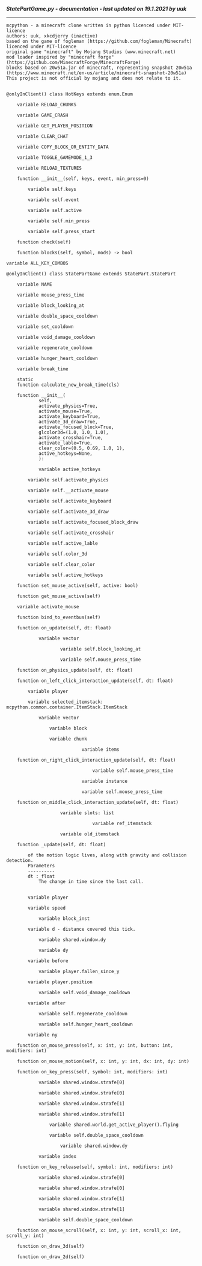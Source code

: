 ***StatePartGame.py - documentation - last updated on 19.1.2021 by uuk***
___

    mcpython - a minecraft clone written in python licenced under MIT-licence
    authors: uuk, xkcdjerry (inactive)
    based on the game of fogleman (https://github.com/fogleman/Minecraft) licenced under MIT-licence
    original game "minecraft" by Mojang Studios (www.minecraft.net)
    mod loader inspired by "minecraft forge" (https://github.com/MinecraftForge/MinecraftForge)
    blocks based on 20w51a.jar of minecraft, representing snapshot 20w51a
    (https://www.minecraft.net/en-us/article/minecraft-snapshot-20w51a)
    This project is not official by mojang and does not relate to it.


    @onlyInClient() class HotKeys extends enum.Enum

        variable RELOAD_CHUNKS

        variable GAME_CRASH

        variable GET_PLAYER_POSITION

        variable CLEAR_CHAT

        variable COPY_BLOCK_OR_ENTITY_DATA

        variable TOGGLE_GAMEMODE_1_3

        variable RELOAD_TEXTURES

        function __init__(self, keys, event, min_press=0)

            variable self.keys

            variable self.event

            variable self.active

            variable self.min_press

            variable self.press_start

        function check(self)

        function blocks(self, symbol, mods) -> bool

    variable ALL_KEY_COMBOS

    @onlyInClient() class StatePartGame extends StatePart.StatePart

        variable NAME

        variable mouse_press_time

        variable block_looking_at

        variable double_space_cooldown

        variable set_cooldown

        variable void_damage_cooldown

        variable regenerate_cooldown

        variable hunger_heart_cooldown

        variable break_time

        static
        function calculate_new_break_time(cls)

        function __init__(
                self,
                activate_physics=True,
                activate_mouse=True,
                activate_keyboard=True,
                activate_3d_draw=True,
                activate_focused_block=True,
                glcolor3d=(1.0, 1.0, 1.0),
                activate_crosshair=True,
                activate_lable=True,
                clear_color=(0.5, 0.69, 1.0, 1),
                active_hotkeys=None,
                ):

                variable active_hotkeys

            variable self.activate_physics

            variable self.__activate_mouse

            variable self.activate_keyboard

            variable self.activate_3d_draw

            variable self.activate_focused_block_draw

            variable self.activate_crosshair

            variable self.active_lable

            variable self.color_3d

            variable self.clear_color

            variable self.active_hotkeys

        function set_mouse_active(self, active: bool)

        function get_mouse_active(self)

        variable activate_mouse

        function bind_to_eventbus(self)

        function on_update(self, dt: float)

                variable vector

                        variable self.block_looking_at

                        variable self.mouse_press_time

        function on_physics_update(self, dt: float)

        function on_left_click_interaction_update(self, dt: float)

            variable player

            variable selected_itemstack: mcpython.common.container.ItemStack.ItemStack

                variable vector

                    variable block

                    variable chunk

                                variable items

        function on_right_click_interaction_update(self, dt: float)

                                    variable self.mouse_press_time

                                variable instance

                                variable self.mouse_press_time

        function on_middle_click_interaction_update(self, dt: float)

                        variable slots: list

                                    variable ref_itemstack

                        variable old_itemstack

        function _update(self, dt: float)
            
            of the motion logic lives, along with gravity and collision detection.
            Parameters
            ----------
            dt : float
                The change in time since the last call.


            variable player

            variable speed

                variable block_inst

            variable d - distance covered this tick.

                variable shared.window.dy

                variable dy

            variable before

                variable player.fallen_since_y

            variable player.position

                variable self.void_damage_cooldown

            variable after

                variable self.regenerate_cooldown

                variable self.hunger_heart_cooldown

            variable ny

        function on_mouse_press(self, x: int, y: int, button: int, modifiers: int)

        function on_mouse_motion(self, x: int, y: int, dx: int, dy: int)

        function on_key_press(self, symbol: int, modifiers: int)

                variable shared.window.strafe[0]

                variable shared.window.strafe[0]

                variable shared.window.strafe[1]

                variable shared.window.strafe[1]

                    variable shared.world.get_active_player().flying

                    variable self.double_space_cooldown

                        variable shared.window.dy

                variable index

        function on_key_release(self, symbol: int, modifiers: int)

                variable shared.window.strafe[0]

                variable shared.window.strafe[0]

                variable shared.window.strafe[1]

                variable shared.window.strafe[1]

                variable self.double_space_cooldown

        function on_mouse_scroll(self, x: int, y: int, scroll_x: int, scroll_y: int)

        function on_draw_3d(self)

        function on_draw_2d(self)